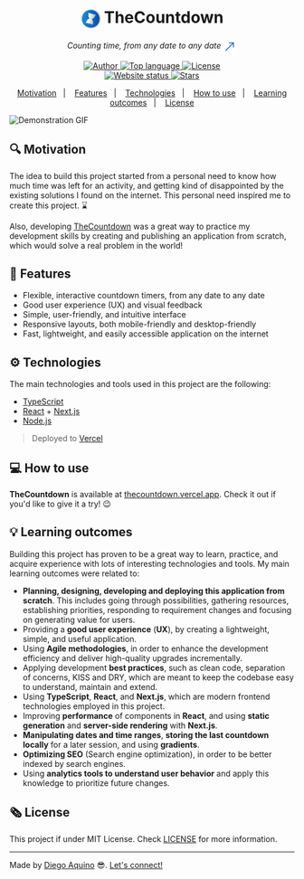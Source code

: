 <h1 align="center">
  <img align="center" src=".github/logo.svg" alt="TheCountdown" width="35px"> TheCountdown
</h1>

<p align="center">
  <i>
    Counting time, from any date to any date
    <a href="https://thecountdown.vercel.app">
      <img alt="Go to website" src="./.github/arrow-up-right.svg" align="center">
    </a>
  </i>
</p>

<p align="center">
  <a href="https://github.com/diego-aquino">
    <img alt="Author" src="https://img.shields.io/badge/author-Diego%20Aquino-2094CA">
  </a>
  <a href="https://github.com/diego-aquino/thecountdown">
    <img alt="Top language" src="https://img.shields.io/github/languages/top/diego-aquino/thecountdown.svg?color=2094CA">
  </a>
  <a href="./LICENSE">
    <img alt="License" src="https://img.shields.io/github/license/diego-aquino/thecountdown.svg?color=2094CA">
  </a>
  <br>
  <a href="https://thecountdown.vercel.app">
    <img alt="Website status" src="https://img.shields.io/website?down_color=yellow&down_message=offline&up_message=online&up_color=2094CA&url=https%3A%2F%2Fthecountdown.vercel.app">
  </a>
  <a href="https://github.com/diego-aquino/thecountdown">
    <img alt="Stars" src="https://img.shields.io/github/stars/diego-aquino/thecountdown.svg?style=social">
  </a>
</p>

<p align="center">
  <a href="#mag-motivation">Motivation</a>&nbsp;&nbsp;&nbsp;|&nbsp;&nbsp;&nbsp;
  <a href="#rocket-features">Features</a>&nbsp;&nbsp;&nbsp;|&nbsp;&nbsp;&nbsp;
  <a href="#gear-technologies">Technologies</a>&nbsp;&nbsp;&nbsp;|&nbsp;&nbsp;&nbsp;
  <a href="#computer-how-to-use">How to use</a>&nbsp;&nbsp;&nbsp;|&nbsp;&nbsp;&nbsp;
  <a href="#bulb-learning-outcomes">Learning outcomes</a>&nbsp;&nbsp;&nbsp;|&nbsp;&nbsp;&nbsp;
  <a href="#newspaper_roll-license">License</a>
</p>

<img alt="Demonstration GIF" src="./.github/thecountdown.gif">

## :mag: Motivation

The idea to build this project started from a personal need to know how much time was left for an activity, and getting kind of disappointed by the existing solutions I found on the internet. This personal need inspired me to create this project. :hourglass:

Also, developing [TheCountdown](https://thecountdown.vercel.app/) was a great way to practice my development skills by creating and publishing an application from scratch, which would solve a real problem in the world!

## :rocket: Features

- Flexible, interactive countdown timers, from any date to any date
- Good user experience (UX) and visual feedback
- Simple, user-friendly, and intuitive interface
- Responsive layouts, both mobile-friendly and desktop-friendly
- Fast, lightweight, and easily accessible application on the internet

## :gear: Technologies

The main technologies and tools used in this project are the following:

- [TypeScript](https://www.typescriptlang.org/)
- [React](https://reactjs.org/) + [Next.js](https://nextjs.org/)
- [Node.js](https://nodejs.org/en/)
> Deployed to [Vercel](http://vercel.com/)

## :computer: How to use

**TheCountdown** is available at [thecountdown.vercel.app](https://thecountdown.vercel.app/). Check it out if you'd like to give it a try! :wink:

## :bulb: Learning outcomes

Building this project has proven to be a great way to learn, practice, and acquire experience with lots of interesting technologies and tools. My main learning outcomes were related to:

- **Planning, designing, developing and deploying this application from scratch**. This includes going through possibilities, gathering resources, establishing priorities, responding to requirement changes and focusing on generating value for users.
- Providing a **good user experience** (**UX**), by creating a lightweight, simple, and useful application.
- Using **Agile methodologies**, in order to enhance the development efficiency and deliver high-quality upgrades incrementally.
- Applying development **best practices**, such as clean code, separation of concerns, KISS and DRY, which are meant to keep the codebase easy to understand, maintain and extend.
- Using **TypeScript**, **React**, and **Next.js**, which are modern frontend technologies employed in this project.
- Improving **performance** of components in **React**, and using **static generation** and **server-side rendering** with **Next.js**.
- **Manipulating dates and time ranges**, **storing the last countdown locally** for a later session, and using **gradients**.
- **Optimizing SEO** (Search engine optimization), in order to be better indexed by search engines.
- Using **analytics tools to understand user behavior** and apply this knowledge to prioritize future changes.

## :newspaper_roll: License

This project if under MIT License. Check [LICENSE](./LICENSE) for more information.

---

Made by [Diego Aquino](https://github.com/diego-aquino/) :sunglasses:. [Let's connect!](https://www.linkedin.com/in/diego-aquino)
